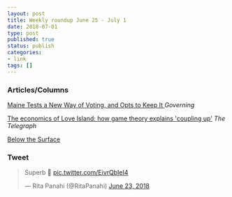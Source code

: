 ```yaml
---
layout: post
title: Weekly roundup June 25 - July 1
date: 2018-07-01
type: post
published: true
status: publish
categories:
- link
tags: []
---
```


### Articles/Columns

[Maine Tests a New Way of Voting, and Opts to Keep It
](http://www.governing.com/topics/politics/gov-maine-ranked-choice-voting-primary.html "Maine Tests a New Way of Voting, and Opts to Keep It. By Daniel C. Vock") *Governing*

[The economics of Love Island: how game theory explains 'coupling up'](https://www.telegraph.co.uk/tv/0/economics-love-island-game-theory-explains-coupling/ "The economics of Love Island: how game theory explains 'coupling up'. By Alex Teytelboym") *The Telegraph*

[Below the Surface](https://belowthesurface.amsterdam/en/vondsten "Below the Surface")

### Tweet
<blockquote class="twitter-tweet" data-lang="en"><p lang="en" dir="ltr">Superb 🤣 <a href="https://t.co/EivrQbIeI4">pic.twitter.com/EivrQbIeI4</a></p>&mdash; Rita Panahi (@RitaPanahi) <a href="https://twitter.com/RitaPanahi/status/1010379146063572992?ref_src=twsrc%5Etfw">June 23, 2018</a></blockquote> <script async src="https://platform.twitter.com/widgets.js" charset="utf-8"></script> 
